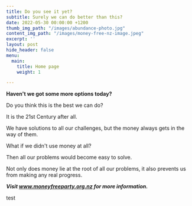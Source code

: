 ```yaml
---
title: Do you see it yet?
subtitle: Surely we can do better than this?
date: 2022-05-30 00:00:00 +1200
thumb_img_path: "/images/abundance-photo.jpg"
content_img_path: "/images/money-free-nz-image.jpeg"
excerpt: ''
layout: post
hide_header: false
menu:
  main:
    title: Home page
    weight: 1

---
```

**Haven't we got some more options today?**

Do you think this is the best we can do?

It is the 21st Century after all.

We have solutions to all our challenges, but the money always gets in the way of them.

What if we didn't use money at all?

Then all our problems would become easy to solve.

Not only does money lie at the root of all our problems, it also prevents us from making any real progress.

**_Visit www.moneyfreeparty.org.nz for more information._**

test